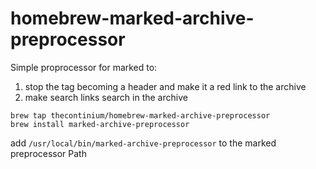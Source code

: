 homebrew-marked-archive-preprocessor
===================

Simple proprocessor for marked to:

1.  stop the tag becoming a header and make it a red link to the archive
2.  make search links search in the archive
  
```
brew tap thecontinium/homebrew-marked-archive-preprocessor  
brew install marked-archive-preprocessor 
```


add `/usr/local/bin/marked-archive-preprocessor` to the marked preprocessor Path
